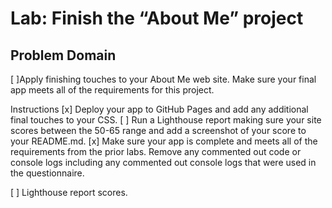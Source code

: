 # Lab: Finish the “About Me” project
## Problem Domain
[ ]Apply finishing touches to your About Me web site. Make sure your final app meets all of the requirements for this project.

Instructions
[x] Deploy your app to GitHub Pages and add any additional final touches to your CSS.
[ ] Run a Lighthouse report making sure your site scores between the 50-65 range and add a screenshot of your score to your README.md. 
[x] Make sure your app is complete and meets all of the requirements from the prior labs. Remove any commented out code or console logs including any commented out console logs that were used in the questionnaire.

[  ]  Lighthouse report scores.